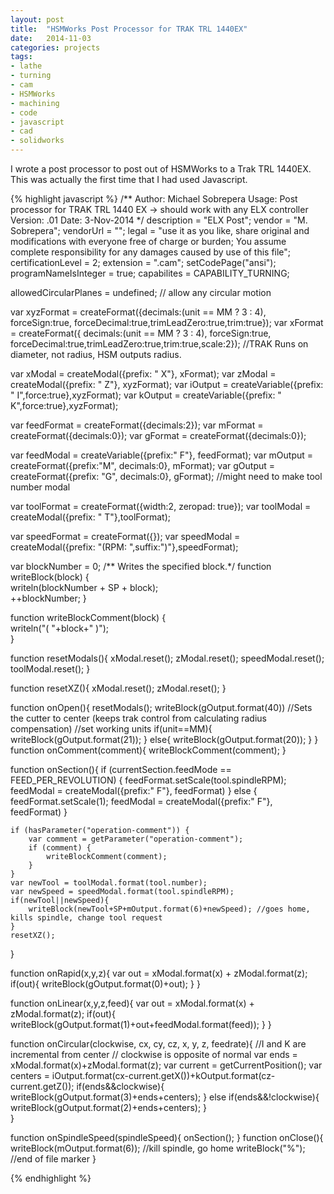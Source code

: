 ```yaml
---
layout: post
title:  "HSMWorks Post Processor for TRAK TRL 1440EX"
date:   2014-11-03
categories: projects
tags:
- lathe
- turning
- cam
- HSMWorks
- machining
- code
- javascript
- cad
- solidworks
---
```

I wrote a post processor to post out of HSMWorks to a Trak TRL 1440EX. This was actually the first time that I had used Javascript.


{% highlight javascript %}
/**
Author: Michael Sobrepera
Usage: Post processor for TRAK TRL 1440 EX -> should work with any ELX controller
Version: .01
Date: 3-Nov-2014
*/
description = "ELX Post";
vendor = "M. Sobrepera";
vendorUrl = "";
legal = "use it as you like, share original and modifications with everyone free of charge or burden; You assume complete responsibility for any damages caused by use of this file";
certificationLevel = 2;
extension = ".cam";
setCodePage("ansi");
programNameIsInteger = true;
capabilites = CAPABILITY_TURNING;

allowedCircularPlanes = undefined; // allow any circular motion

var xyzFormat = createFormat({decimals:(unit == MM ? 3 : 4), forceSign:true, forceDecimal:true,trimLeadZero:true,trim:true});
var xFormat = createFormat({ decimals:(unit == MM ? 3 : 4), forceSign:true, forceDecimal:true,trimLeadZero:true,trim:true,scale:2}); //TRAK Runs on diameter, not radius, HSM outputs radius. 

var xModal = createModal({prefix: " X"}, xFormat);
var zModal = createModal({prefix: " Z"}, xyzFormat);
var iOutput = createVariable({prefix: " I",force:true},xyzFormat);
var kOutput = createVariable({prefix: " K",force:true},xyzFormat);

var feedFormat = createFormat({decimals:2});
var mFormat = createFormat({decimals:0});
var gFormat = createFormat({decimals:0});

var feedModal = createVariable({prefix:" F"}, feedFormat);
var mOutput = createFormat({prefix:"M", decimals:0}, mFormat);
var gOutput = createFormat({prefix: "G", decimals:0}, gFormat);
//might need to make tool number modal

var toolFormat = createFormat({width:2, zeropad: true});
var toolModal = createModal({prefix: " T"},toolFormat);

var speedFormat = createFormat({});
var speedModal = createModal({prefix: "(RPM: ",suffix:")"},speedFormat);

var blockNumber = 0;
/**  Writes the specified block.*/
function writeBlock(block) {  
    writeln(blockNumber + SP + block);  
    ++blockNumber;
}


function writeBlockComment(block) {  
    writeln("( "+block+" )");  
}

function resetModals(){
    xModal.reset();
    zModal.reset();
    speedModal.reset();
    toolModal.reset();
}

function resetXZ(){
    xModal.reset();
    zModal.reset();
}

function onOpen(){
    resetModals();
    writeBlock(gOutput.format(40)) //Sets the cutter to center (keeps trak control from calculating radius compensation) 
    //set working units
    if(unit==MM){
        writeBlock(gOutput.format(21));
    }
    else{
        writeBlock(gOutput.format(20));
    }
}
function onComment(comment){
    writeBlockComment(comment);
}

function onSection(){
    if (currentSection.feedMode == FEED_PER_REVOLUTION) {
        feedFormat.setScale(tool.spindleRPM);
        feedModal = createModal({prefix:" F"}, feedFormat)
    } else {
        feedFormat.setScale(1);
        feedModal = createModal({prefix:" F"}, feedFormat)
    }

    if (hasParameter("operation-comment")) {
        var comment = getParameter("operation-comment");
        if (comment) {
            writeBlockComment(comment);
        }
    }
    var newTool = toolModal.format(tool.number);
    var newSpeed = speedModal.format(tool.spindleRPM);
    if(newTool||newSpeed){
        writeBlock(newTool+SP+mOutput.format(6)+newSpeed); //goes home, kills spindle, change tool request
    }
    resetXZ();
} 


function onRapid(x,y,z){
    var out = xModal.format(x) + zModal.format(z);
    if(out){
        writeBlock(gOutput.format(0)+out);
    }
}

function onLinear(x,y,z,feed){
    var out = xModal.format(x) + zModal.format(z);
    if(out){
        writeBlock(gOutput.format(1)+out+feedModal.format(feed));
    }
}

function onCircular(clockwise, cx, cy, cz, x, y, z, feedrate){
    //I and K are incremental from center
    // clockwise is opposite of normal
    var ends = xModal.format(x)+zModal.format(z);
    var current = getCurrentPosition();
    var centers = iOutput.format(cx-current.getX())+kOutput.format(cz-current.getZ());
    if(ends&&clockwise){
        writeBlock(gOutput.format(3)+ends+centers);
    }
    else if(ends&&!clockwise){
        writeBlock(gOutput.format(2)+ends+centers);
    }   
}

function onSpindleSpeed(spindleSpeed){
    onSection();
}
function onClose(){
    writeBlock(mOutput.format(6)); //kill spindle, go home
    writeBlock("%"); //end of file marker
}

{% endhighlight %}